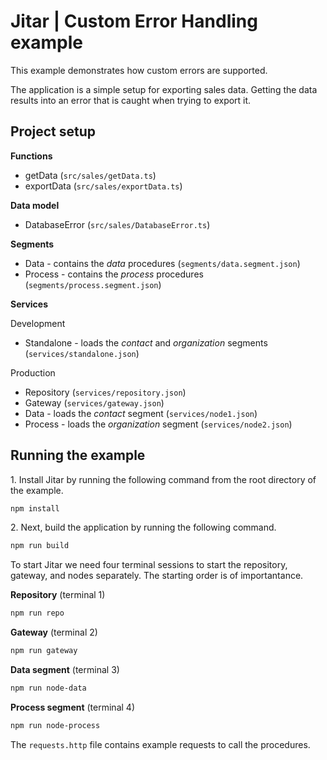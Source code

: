 
# Jitar | Custom Error Handling example

This example demonstrates how custom errors are supported.

The application is a simple setup for exporting sales data.
Getting the data results into an error that is caught when trying to export it.

## Project setup

**Functions**

* getData (`src/sales/getData.ts`)
* exportData (`src/sales/exportData.ts`)

**Data model**

* DatabaseError (`src/sales/DatabaseError.ts`)

**Segments**

* Data - contains the *data* procedures (`segments/data.segment.json`)
* Process - contains the *process* procedures (`segments/process.segment.json`)

**Services**

Development

* Standalone - loads the *contact* and *organization* segments (`services/standalone.json`)

Production

* Repository (`services/repository.json`)
* Gateway (`services/gateway.json`)
* Data - loads the *contact* segment (`services/node1.json`)
* Process - loads the *organization* segment (`services/node2.json`)

## Running the example

1\. Install Jitar by running the following command from the root directory of the example.

```bash
npm install
```

2\. Next, build the application by running the following command.

```bash
npm run build
```

To start Jitar we need four terminal sessions to start the repository, gateway, and nodes separately. The starting order is of importantance.

**Repository** (terminal 1)

```bash
npm run repo
```

**Gateway** (terminal 2)

```bash
npm run gateway
```

**Data segment** (terminal 3)

```bash
npm run node-data
```

**Process segment** (terminal 4)

```bash
npm run node-process
```

The ``requests.http`` file contains example requests to call the procedures.
